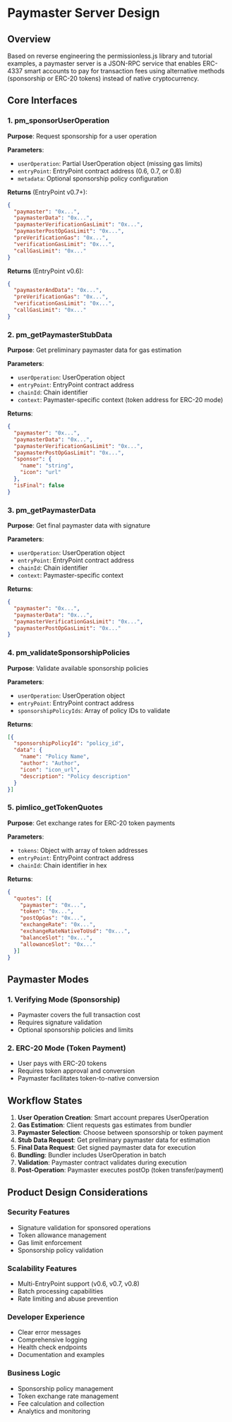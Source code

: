 # Paymaster Server Design

## Overview

Based on reverse engineering the permissionless.js library and tutorial examples, a paymaster server is a JSON-RPC service that enables ERC-4337 smart accounts to pay for transaction fees using alternative methods (sponsorship or ERC-20 tokens) instead of native cryptocurrency.

## Core Interfaces

### 1. pm_sponsorUserOperation

**Purpose**: Request sponsorship for a user operation

**Parameters**:
- `userOperation`: Partial UserOperation object (missing gas limits)
- `entryPoint`: EntryPoint contract address (0.6, 0.7, or 0.8)
- `metadata`: Optional sponsorship policy configuration

**Returns** (EntryPoint v0.7+):
```json
{
  "paymaster": "0x...",
  "paymasterData": "0x...",
  "paymasterVerificationGasLimit": "0x...",
  "paymasterPostOpGasLimit": "0x...",
  "preVerificationGas": "0x...",
  "verificationGasLimit": "0x...",
  "callGasLimit": "0x..."
}
```

**Returns** (EntryPoint v0.6):
```json
{
  "paymasterAndData": "0x...",
  "preVerificationGas": "0x...",
  "verificationGasLimit": "0x...",
  "callGasLimit": "0x..."
}
```

### 2. pm_getPaymasterStubData

**Purpose**: Get preliminary paymaster data for gas estimation

**Parameters**:
- `userOperation`: UserOperation object
- `entryPoint`: EntryPoint contract address
- `chainId`: Chain identifier
- `context`: Paymaster-specific context (token address for ERC-20 mode)

**Returns**:
```json
{
  "paymaster": "0x...",
  "paymasterData": "0x...",
  "paymasterVerificationGasLimit": "0x...",
  "paymasterPostOpGasLimit": "0x...",
  "sponsor": {
    "name": "string",
    "icon": "url"
  },
  "isFinal": false
}
```

### 3. pm_getPaymasterData

**Purpose**: Get final paymaster data with signature

**Parameters**:
- `userOperation`: UserOperation object
- `entryPoint`: EntryPoint contract address
- `chainId`: Chain identifier
- `context`: Paymaster-specific context

**Returns**:
```json
{
  "paymaster": "0x...",
  "paymasterData": "0x...",
  "paymasterVerificationGasLimit": "0x...",
  "paymasterPostOpGasLimit": "0x..."
}
```

### 4. pm_validateSponsorshipPolicies

**Purpose**: Validate available sponsorship policies

**Parameters**:
- `userOperation`: UserOperation object
- `entryPoint`: EntryPoint contract address
- `sponsorshipPolicyIds`: Array of policy IDs to validate

**Returns**:
```json
[{
  "sponsorshipPolicyId": "policy_id",
  "data": {
    "name": "Policy Name",
    "author": "Author",
    "icon": "icon_url",
    "description": "Policy description"
  }
}]
```

### 5. pimlico_getTokenQuotes

**Purpose**: Get exchange rates for ERC-20 token payments

**Parameters**:
- `tokens`: Object with array of token addresses
- `entryPoint`: EntryPoint contract address
- `chainId`: Chain identifier in hex

**Returns**:
```json
{
  "quotes": [{
    "paymaster": "0x...",
    "token": "0x...",
    "postOpGas": "0x...",
    "exchangeRate": "0x...",
    "exchangeRateNativeToUsd": "0x...",
    "balanceSlot": "0x...",
    "allowanceSlot": "0x..."
  }]
}
```

## Paymaster Modes

### 1. Verifying Mode (Sponsorship)
- Paymaster covers the full transaction cost
- Requires signature validation
- Optional sponsorship policies and limits

### 2. ERC-20 Mode (Token Payment)
- User pays with ERC-20 tokens
- Requires token approval and conversion
- Paymaster facilitates token-to-native conversion

## Workflow States

1. **User Operation Creation**: Smart account prepares UserOperation
2. **Gas Estimation**: Client requests gas estimates from bundler
3. **Paymaster Selection**: Choose between sponsorship or token payment
4. **Stub Data Request**: Get preliminary paymaster data for estimation
5. **Final Data Request**: Get signed paymaster data for execution
6. **Bundling**: Bundler includes UserOperation in batch
7. **Validation**: Paymaster contract validates during execution
8. **Post-Operation**: Paymaster executes postOp (token transfer/payment)

## Product Design Considerations

### Security Features
- Signature validation for sponsored operations
- Token allowance management
- Gas limit enforcement
- Sponsorship policy validation

### Scalability Features
- Multi-EntryPoint support (v0.6, v0.7, v0.8)
- Batch processing capabilities
- Rate limiting and abuse prevention

### Developer Experience
- Clear error messages
- Comprehensive logging
- Health check endpoints
- Documentation and examples

### Business Logic
- Sponsorship policy management
- Token exchange rate management
- Fee calculation and collection
- Analytics and monitoring
